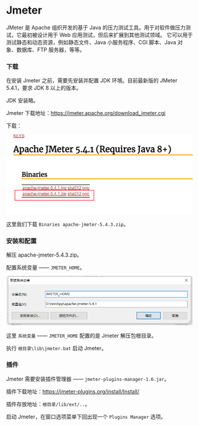 # Jmeter

JMeter 是 Apache 组织开发的基于 Java 的压力测试工具。用于对软件做压力测试，它最初被设计用于 Web 应用测试，但后来扩展到其他测试领域。
它可以用于测试静态和动态资源，例如静态文件、Java 小服务程序、CGI 脚本、Java 对象、数据库、FTP 服务器，等等。

### 下载

在安装 Jmeter 之前，需要先安装并配置 JDK 环境。目前最新版的 JMeter 5.4.1，要求 JDK 8 以上的版本。

JDK 安装略。

Jmeter 下载地址：https://jmeter.apache.org/download_jmeter.cgi

下载：

<div align="left">
    <img src="https://github.com/lazecoding/Note/blob/main/images/test/Jmeter下载地址.png" width="600px">
</div>

这里我们下载 `Binaries apache-jmeter-5.4.3.zip`。

### 安装和配置

解压 apache-jmeter-5.4.3.zip。

配置系统变量 —— `JMETER_HOME`。

<div align="left">
    <img src="https://github.com/lazecoding/Note/blob/main/images/test/Jmeter系统变量.png" width="600px">
</div>

这里 `系统变量` —— `JMETER_HOME` 配置的是 Jmeter 解压包根目录。

执行 `根目录\lib\jmeter.bat` 启动 Jmeter。

### 插件

Jmeter 需要安装插件管理器 —— `jmeter-plugins-manager-1.6.jar`。

插件下载地址：https://jmeter-plugins.org/install/Install/

插件存放地址：`根目录/lib/ext/..`。

启动 Jmeter，在窗口选项菜单下回出现一个 `Plugins Manager` 选项。
